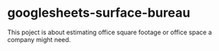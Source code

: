 # googlesheets-surface-bureau

This poject is about estimating office square footage or office space a company might need.
